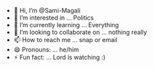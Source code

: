 - 👋 Hi, I’m @Sami-Magali
- 👀 I’m interested in ... Politics
- 🌱 I’m currently learning ... Everything
- 💞️ I’m looking to collaborate on ... nothing really
- 📫 How to reach me ... snap or email
- 😄 Pronouns: ... he/him
- ⚡ Fun fact: ... Lord is watching :) 

<!---
Sami-Magali/Sami-Magali is a ✨ special ✨ repository because its `README.md` (this file) appears on your GitHub profile.
You can click the Preview link to take a look at your changes.
--->
